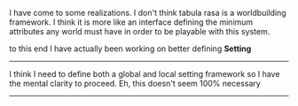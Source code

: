 I have come to some realizations. I don't think tabula rasa is a worldbuilding framework. I think it is more like an interface defining the minimum attributes any world must have in order to be playable with this system.

to this end I have actually been working on better defining **Setting**

---
I think I need to define both a global and local setting framework so I have the mental clarity to proceed.
Eh, this doesn't seem 100% necessary

---

